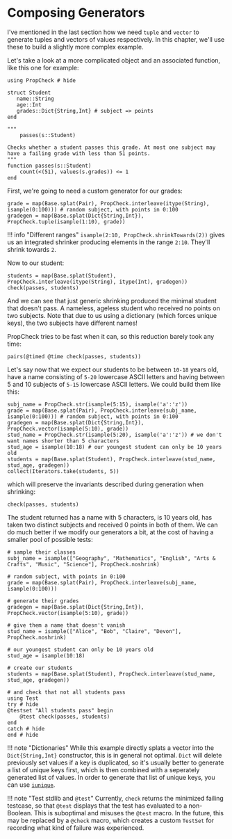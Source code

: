 # Composing Generators

I've mentioned in the last section how we need `tuple` and `vector` to generate tuples and vectors of values respectively.
In this chapter, we'll use these to build a slightly more complex example.

Let's take a look at a more complicated object and an associated function, like this one for example:

```@example student
using PropCheck # hide

struct Student
   name::String
   age::Int
   grades::Dict{String,Int} # subject => points
end

"""
    passes(s::Student)

Checks whether a student passes this grade. At most one subject may have a failing grade with less than 51 points.
"""
function passes(s::Student)
    count(<(51), values(s.grades)) <= 1
end
```

First, we're going to need a custom generator for our grades:

```@example student
grade = map(Base.splat(Pair), PropCheck.interleave(itype(String), isample(0:100))) # random subject, with points in 0:100
gradegen = map(Base.splat(Dict{String,Int}), PropCheck.tuple(isample(1:10), grade))
```

!!! info "Different ranges"
	`isample(2:10, PropCheck.shrinkTowards(2))` gives us an integrated shrinker producing elements in the range `2:10`. They'll shrink towards `2`.

Now to our student:

```@example student
students = map(Base.splat(Student), PropCheck.interleave(itype(String), itype(Int), gradegen))
check(passes, students)
```

And we can see that just generic shrinking produced the minimal student that doesn't pass. A nameless, ageless student
who received no points on two subjects. Note that due to us using a dictionary (which forces unique keys), the two subjects
have different names!

PropCheck tries to be fast when it can, so this reduction barely took any time:

```@example student
pairs(@timed @time check(passes, students))
```

Let's say now that we expect our students to be between `10-18` years old, have a name consisting of `5-20` lowercase ASCII
letters and having between 5 and 10 subjects of `5-15` lowercase ASCII letters. We could build them like this:

```@example student
subj_name = PropCheck.str(isample(5:15), isample('a':'z'))
grade = map(Base.splat(Pair), PropCheck.interleave(subj_name, isample(0:100))) # random subject, with points in 0:100
gradegen = map(Base.splat(Dict{String,Int}), PropCheck.vector(isample(5:10), grade))
stud_name = PropCheck.str(isample(5:20), isample('a':'z')) # we don't want names shorter than 5 characters
stud_age = isample(10:18) # our youngest student can only be 10 years old
students = map(Base.splat(Student), PropCheck.interleave(stud_name, stud_age, gradegen))
collect(Iterators.take(students, 5))
```

which will preserve the invariants described during generation when shrinking:

```@example student
check(passes, students)
```

The student returned has a name with 5 characters, is 10 years old, has taken two distinct subjects and received 0 points
in both of them. We can do much better if we modify our generators a bit, at the cost of having a smaller pool of possible tests:

```@example student
# sample their classes
subj_name = isample(["Geography", "Mathematics", "English", "Arts & Crafts", "Music", "Science"], PropCheck.noshrink)

# random subject, with points in 0:100
grade = map(Base.splat(Pair), PropCheck.interleave(subj_name, isample(0:100)))

# generate their grades
gradegen = map(Base.splat(Dict{String,Int}), PropCheck.vector(isample(5:10), grade))

# give them a name that doesn't vanish
stud_name = isample(["Alice", "Bob", "Claire", "Devon"], PropCheck.noshrink)

# our youngest student can only be 10 years old
stud_age = isample(10:18)

# create our students
students = map(Base.splat(Student), PropCheck.interleave(stud_name, stud_age, gradegen))

# and check that not all students pass
using Test
try # hide
@testset "All students pass" begin
    @test check(passes, students)
end
catch # hide
end # hide
```

!!! note "Dictionaries"
    While this example directly splats a vector into the `Dict{String,Int}` constructor, this is in general
    not optimal. `Dict` will delete previously set values if a key is duplicated, so it's usually better to
    generate a list of unique keys first, which is then combined with a seperately generated list of values.
    In order to generate that list of unique keys, you can use [`iunique`](@ref).

!!! note "Test stdlib and `@test`"
    Currently, `check` returns the minimized failing testcase, so that `@test` displays that the test has
    evaluated to a non-Boolean. This is suboptimal and misuses the `@test` macro. In the future, this may
    be replaced by a `@check` macro, which creates a custom `TestSet` for recording what kind of failure was
    experienced.
